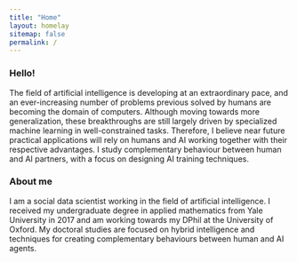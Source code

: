 ```yaml
---
title: "Home"
layout: homelay
sitemap: false
permalink: /
---
```




### Hello!

The field of artificial intelligence is developing at an extraordinary pace, and an ever-increasing number of problems previous solved by humans are becoming the domain of computers. Although moving towards more generalization, these breakthroughs are still largely driven by specialized machine learning in well-constrained tasks. Therefore, I believe near future practical applications will rely on humans and AI working together with their respective advantages. I study complementary behaviour between human and AI partners, with a focus on designing AI training techniques. 

<!---
<div class="container">
<div class="row">
<center>
<img src="{{ site.url }}{{ site.baseurl }}/images/banner.jpg" width="100%"/><br/>
Examples of Feynman diagrams. <br/>
Feynman R., The theory of positrons. <i>Phys. Rev.</i> (1949)
</center>
</div>
</div>
<br/>
-->

### About me

I am a social data scientist working in the field of artificial intelligence.
I received my undergraduate degree in applied mathematics from Yale University in 2017 and am working towards my DPhil at the University of Oxford.
My doctoral studies are focused on hybrid intelligence and techniques for creating complementary behaviours between human and AI agents.
